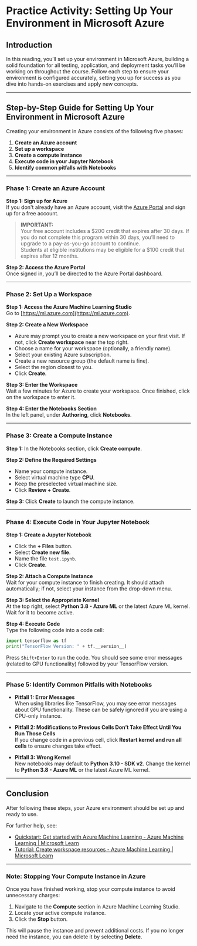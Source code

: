 # Practice Activity: Setting Up Your Environment in Microsoft Azure

## Introduction

In this reading, you’ll set up your environment in Microsoft Azure, building a solid foundation for all testing, application, and deployment tasks you’ll be working on throughout the course. Follow each step to ensure your environment is configured accurately, setting you up for success as you dive into hands-on exercises and apply new concepts.

---

## Step-by-Step Guide for Setting Up Your Environment in Microsoft Azure

Creating your environment in Azure consists of the following five phases:

1. **Create an Azure account**
2. **Set up a workspace**
3. **Create a compute instance**
4. **Execute code in your Jupyter Notebook**
5. **Identify common pitfalls with Notebooks**

---

### Phase 1: Create an Azure Account

**Step 1: Sign up for Azure**  
If you don't already have an Azure account, visit the [Azure Portal](https://portal.azure.com) and sign up for a free account.

> **IMPORTANT:**  
> Your free account includes a \$200 credit that expires after 30 days. If you do not complete this program within 30 days, you’ll need to upgrade to a pay-as-you-go account to continue.  
> Students at eligible institutions may be eligible for a \$100 credit that expires after 12 months.

**Step 2: Access the Azure Portal**  
Once signed in, you’ll be directed to the Azure Portal dashboard.

---

### Phase 2: Set Up a Workspace

**Step 1: Access the Azure Machine Learning Studio**  
Go to [https://ml.azure.com](https://ml.azure.com).

**Step 2: Create a New Workspace**  
- Azure may prompt you to create a new workspace on your first visit. If not, click **Create workspace** near the top right.
- Choose a name for your workspace (optionally, a friendly name).
- Select your existing Azure subscription.
- Create a new resource group (the default name is fine).
- Select the region closest to you.
- Click **Create**.

**Step 3: Enter the Workspace**  
Wait a few minutes for Azure to create your workspace. Once finished, click on the workspace to enter it.

**Step 4: Enter the Notebooks Section**  
In the left panel, under **Authoring**, click **Notebooks**.

---

### Phase 3: Create a Compute Instance

**Step 1:** In the Notebooks section, click **Create compute**.

**Step 2: Define the Required Settings**  
- Name your compute instance.
- Select virtual machine type **CPU**.
- Keep the preselected virtual machine size.
- Click **Review + Create**.

**Step 3:** Click **Create** to launch the compute instance.

---

### Phase 4: Execute Code in Your Jupyter Notebook

**Step 1: Create a Jupyter Notebook**  
- Click the **+ Files** button.
- Select **Create new file**.
- Name the file `test.ipynb`.
- Click **Create**.

**Step 2: Attach a Compute Instance**  
Wait for your compute instance to finish creating. It should attach automatically; if not, select your instance from the drop-down menu.

**Step 3: Select the Appropriate Kernel**  
At the top right, select **Python 3.8 - Azure ML** or the latest Azure ML kernel. Wait for it to become active.

**Step 4: Execute Code**  
Type the following code into a code cell:

```python
import tensorflow as tf
print("TensorFlow Version: " + tf.__version__)
```

Press `Shift+Enter` to run the code. You should see some error messages (related to GPU functionality) followed by your TensorFlow version.

---

### Phase 5: Identify Common Pitfalls with Notebooks

- **Pitfall 1: Error Messages**  
    When using libraries like TensorFlow, you may see error messages about GPU functionality. These can be safely ignored if you are using a CPU-only instance.

- **Pitfall 2: Modifications to Previous Cells Don’t Take Effect Until You Run Those Cells**  
    If you change code in a previous cell, click **Restart kernel and run all cells** to ensure changes take effect.

- **Pitfall 3: Wrong Kernel**  
    New notebooks may default to **Python 3.10 - SDK v2**. Change the kernel to **Python 3.8 - Azure ML** or the latest Azure ML kernel.

---

## Conclusion

After following these steps, your Azure environment should be set up and ready to use.

For further help, see:

- [Quickstart: Get started with Azure Machine Learning - Azure Machine Learning | Microsoft Learn](https://learn.microsoft.com/azure/machine-learning/quickstart-create-resources)
- [Tutorial: Create workspace resources - Azure Machine Learning | Microsoft Learn](https://learn.microsoft.com/azure/machine-learning/tutorial-create-resources)

---

### Note: Stopping Your Compute Instance in Azure

Once you have finished working, stop your compute instance to avoid unnecessary charges:

1. Navigate to the **Compute** section in Azure Machine Learning Studio.
2. Locate your active compute instance.
3. Click the **Stop** button.

This will pause the instance and prevent additional costs. If you no longer need the instance, you can delete it by selecting **Delete**.

